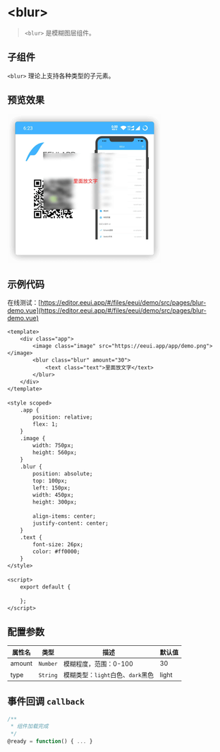 # &lt;blur&gt; <Tag class="tag" value="2.3.4+"/>

> `<blur>` 是模糊图层组件。

## 子组件

`<blur>` 理论上支持各种类型的子元素。

## 预览效果

![](./media/blur.png)

## 示例代码

在线测试：[https://editor.eeui.app/#/files/eeui/demo/src/pages/blur-demo.vue](https://editor.eeui.app/#/files/eeui/demo/src/pages/blur-demo.vue)

```vue
<template>
    <div class="app">
        <image class="image" src="https://eeui.app/app/demo.png"></image>
        <blur class="blur" amount="30">
            <text class="text">里面放文字</text>
        </blur>
    </div>
</template>

<style scoped>
    .app {
        position: relative;
        flex: 1;
    }
    .image {
        width: 750px;
        height: 560px;
    }
    .blur {
        position: absolute;
        top: 100px;
        left: 150px;
        width: 450px;
        height: 300px;

        align-items: center;
        justify-content: center;
    }
    .text {
        font-size: 26px;
        color: #ff0000;
    }
</style>

<script>
    export default {
        
    };
</script>
```

## 配置参数

| 属性名           | 类型     | 描述                          | 默认值     |
| ------------- | ------ | -------------------------- | ------- |
| amount |`Number`  | 模糊程度，范围：0-100           | 30       |
| type |`String`  | 模糊类型：`light`白色、`dark`黑色           | light       |


## 事件回调 `callback`

``` js
/**
 * 组件加载完成
 */
@ready = function() { ... }
```
